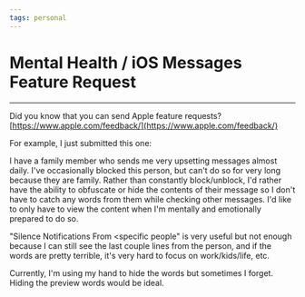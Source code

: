 ```yaml
---
tags: personal
---
```


# Mental Health / iOS Messages Feature Request
---
Did you know that you can send Apple feature requests? [https://www.apple.com/feedback/](https://www.apple.com/feedback/)

For example, I just submitted this one: 

I have a family member who sends me very upsetting messages almost daily. I've occasionally blocked this person, but can't do so for very long because they are family. Rather than constantly block/unblock, I'd rather have the ability to obfuscate or hide the contents of their message so I don't have to catch any words from them while checking other messages. I'd like to only have to view the content when I'm mentally and emotionally prepared to do so. 

"Silence Notifications From <specific people" is very useful but not enough because I can still see the last couple lines from the person, and if the words are pretty terrible, it's very hard to focus on work/kids/life, etc. 

Currently, I'm using my hand to hide the words but sometimes I forget. Hiding the preview words would be ideal.